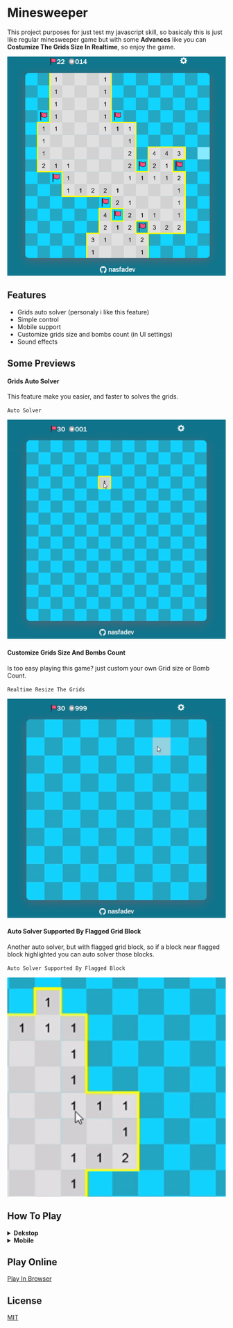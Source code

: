 # Minesweeper

This project purposes for just test my javascript skill, so basicaly this is just like regular minesweeper game but with some **Advances** like you can **Costumize The Grids Size In Realtime**, so enjoy the game.

![App Screenshot](https://github.com/nasfadev/screenshots/blob/main/minesweeper-game/thumbnail.png?raw=true)

## Features

- Grids auto solver (personaly i like this feature)
- Simple control
- Mobile support
- Customize grids size and bombs count (in UI settings)
- Sound effects

## Some Previews

#### Grids Auto Solver

This feature make you easier,
and faster to solves the grids.

`Auto Solver`

![App Screenshot](https://github.com/nasfadev/screenshots/blob/main/minesweeper-game/auto-solver.gif?raw=true)

#### Customize Grids Size And Bombs Count

Is too easy playing this game? just custom your own Grid size or Bomb Count.

`Realtime Resize The Grids`

![App Screenshot](https://github.com/nasfadev/screenshots/blob/main/minesweeper-game/customizer.gif?raw=true)

#### Auto Solver Supported By Flagged Grid Block

Another auto solver, but with flagged grid block, so if a block near flagged block highlighted you can auto solver those blocks.

`Auto Solver Supported By Flagged Block`

![App Screenshot](https://github.com/nasfadev/screenshots/blob/main/minesweeper-game/detail-auto-solver.gif?raw=true)

## How To Play

<details>
<summary>
<strong>Dekstop</strong>
</summary>

- #### Break The Block
    `Left Click` on block that hasn't broken.
- #### Flag The Block
    `Right Click` on block that hasn't broken.
- #### Remove The Flag From The Block
    `Right Click` on flagged block.
- #### Auto Solver On The Numbered Block That's Near The Flagged Block

  `Left CLick` on highlighted numbered block.
</details>
<details>
<summary>
<strong>Mobile</strong>
</summary>

- #### Break The Block
    `Touch` on block that hasn't broken.
- #### Flag The Block
    `Holding Touch` on block that hasn't broken.
- #### Remove The Flag From The Block
    `Holding Touch` on flagged block.
- #### Auto Solver On The Numbered Block That's Near The Flagged Block
    `Touch` on highlighted numbered block.
</details>

## Play Online

[Play In Browser](https://nasfadev-minesweeper.netlify.app/)

## License

[MIT](https://github.com/nasfadev/minesweeper-game/blob/master/LICENSE)
